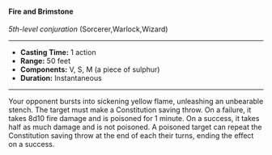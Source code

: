 #### Fire and Brimstone
*5th-level conjuration* (Sorcerer,Warlock,Wizard)
___
- **Casting Time:** 1 action
- **Range:** 50 feet
- **Components:** V, S, M (a piece of sulphur)
- **Duration:** Instantaneous
---
Your opponent bursts into sickening yellow flame, unleashing an unbearable stench. The target must make a Constitution saving throw. On a failure, it takes 8d10 fire damage and is poisoned for 1 minute. On a success, it takes half as much damage and is not poisoned. A poisoned target can repeat the Constitution saving throw at the end of each their turns, ending the effect on a success.
